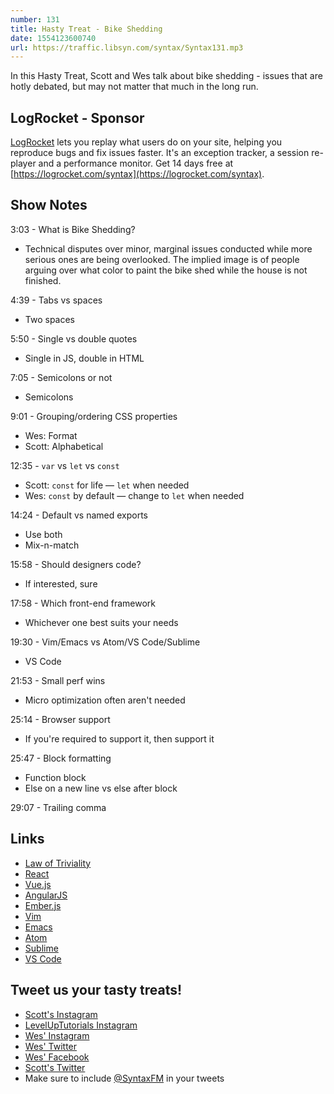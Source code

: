 ```yaml
---
number: 131
title: Hasty Treat - Bike Shedding
date: 1554123600740
url: https://traffic.libsyn.com/syntax/Syntax131.mp3
---
```


In this Hasty Treat, Scott and Wes talk about bike shedding - issues that are hotly debated, but may not matter that much in the long run.

## LogRocket - Sponsor

[LogRocket](https://logrocket.com/syntax) lets you replay what users do on your site, helping you reproduce bugs and fix issues faster. It's an exception tracker, a session re-player and a performance monitor. Get 14 days free at [https://logrocket.com/syntax](https://logrocket.com/syntax).

## Show Notes

3:03 - What is Bike Shedding? 

* Technical disputes over minor, marginal issues conducted while more serious ones are being overlooked. The implied image is of people arguing over what color to paint the bike shed while the house is not finished. 

4:39 - Tabs vs spaces

* Two spaces

5:50 - Single vs double quotes

* Single in JS, double in HTML

7:05 - Semicolons or not

* Semicolons

9:01 - Grouping/ordering CSS properties

* Wes: Format
* Scott: Alphabetical

12:35 - `var` vs `let` vs `const`

* Scott: `const` for life — `let` when needed
* Wes: `const` by default — change to `let` when needed

14:24 - Default vs named exports

* Use both
* Mix-n-match

15:58 - Should designers code?

* If interested, sure

17:58 - Which front-end framework

* Whichever one best suits your needs

19:30 - Vim/Emacs vs Atom/VS Code/Sublime

* VS Code

21:53 - Small perf wins

* Micro optimization often aren't needed

25:14 - Browser support

* If you're required to support it, then support it

25:47 - Block formatting

* Function block
* Else on a new line vs else after block

29:07 - Trailing comma

## Links
* [Law of Triviality](https://en.wikipedia.org/wiki/Law_of_triviality)
* [React](https://reactjs.org/)
* [Vue.js](https://jp.vuejs.org/index.html)
* [AngularJS](https://angularjs.org/)
* [Ember.js](https://emberjs.com/)
* [Vim](https://www.vim.org/)
* [Emacs](https://www.gnu.org/software/emacs/)
* [Atom](https://atom.io/)
* [Sublime](https://www.sublimetext.com/)
* [VS Code](https://code.visualstudio.com/)

## Tweet us your tasty treats!
* [Scott's Instagram](https://www.instagram.com/stolinski/)
* [LevelUpTutorials Instagram](https://www.instagram.com/LevelUpTutorials/)
* [Wes' Instagram](https://www.instagram.com/wesbos/)
* [Wes' Twitter](https://twitter.com/wesbos)
* [Wes' Facebook](https://www.facebook.com/wesbos.developer)
* [Scott's Twitter](https://twitter.com/stolinski)
* Make sure to include [@SyntaxFM](https://twitter.com/SyntaxFM) in your tweets